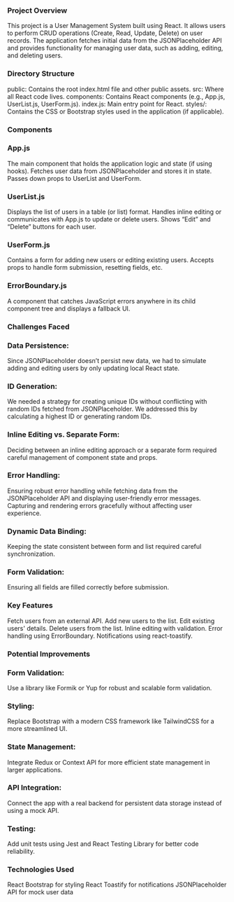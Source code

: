 
### Project Overview
This project is a User Management System built using React. It allows users to perform CRUD operations (Create, Read, Update, Delete) on user records. The application fetches initial data from the JSONPlaceholder API and provides functionality for managing user data, such as adding, editing, and deleting users.


### Directory Structure
public: Contains the root index.html file and other public assets.
src: Where all React code lives.
components: Contains React components (e.g., App.js, UserList.js, UserForm.js).
index.js: Main entry point for React.
styles/: Contains the CSS or Bootstrap styles used in the application (if applicable).

### Components

### App.js
The main component that holds the application logic and state (if using hooks).
Fetches user data from JSONPlaceholder and stores it in state.
Passes down props to UserList and UserForm.

### UserList.js
Displays the list of users in a table (or list) format.
Handles inline editing or communicates with App.js to update or delete users.
Shows “Edit” and “Delete” buttons for each user.

### UserForm.js
Contains a form for adding new users or editing existing users.
Accepts props to handle form submission, resetting fields, etc.

### ErrorBoundary.js
A component that catches JavaScript errors anywhere in its child component tree and displays a fallback UI. 

### Challenges Faced

### Data Persistence:
Since JSONPlaceholder doesn’t persist new data, we had to simulate adding and editing users by only updating local React state.

### ID Generation:
We needed a strategy for creating unique IDs without conflicting with random IDs fetched from JSONPlaceholder. We addressed this by calculating a highest ID or generating random IDs.

### Inline Editing vs. Separate Form:
Deciding between an inline editing approach or a separate form required careful management of component state and props.

### Error Handling:
Ensuring robust error handling while fetching data from the JSONPlaceholder API and displaying user-friendly error messages.
Capturing and rendering errors gracefully without affecting user experience.

### Dynamic Data Binding:
Keeping the state consistent between form and list required careful synchronization.

### Form Validation:
Ensuring all fields are filled correctly before submission. 

### Key Features
Fetch users from an external API.
Add new users to the list.
Edit existing users' details.
Delete users from the list.
Inline editing with validation.
Error handling using ErrorBoundary.
Notifications using react-toastify. 

### Potential Improvements

### Form Validation:
Use a library like Formik or Yup for robust and scalable form validation.
### Styling:
Replace Bootstrap with a modern CSS framework like TailwindCSS for a more streamlined UI.
### State Management:
Integrate Redux or Context API for more efficient state management in larger applications.
### API Integration:
Connect the app with a real backend for persistent data storage instead of using a mock API.
### Testing:
Add unit tests using Jest and React Testing Library for better code reliability.

### Technologies Used
React
Bootstrap for styling
React Toastify for notifications
JSONPlaceholder API for mock user data